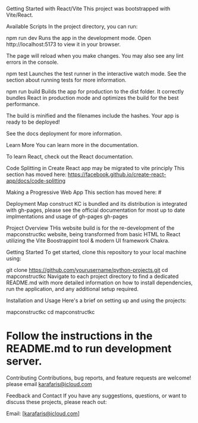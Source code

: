Getting Started with React/Vite
This project was bootstrapped with Vite/React.

Available Scripts
In the project directory, you can run:

npm run dev
Runs the app in the development mode.
Open http://localhost:5173 to view it in your browser.

The page will reload when you make changes.
You may also see any lint errors in the console.

npm test
Launches the test runner in the interactive watch mode.
See the section about running tests for more information.

npm run build
Builds the app for production to the dist folder.
It correctly bundles React in production mode and optimizes the build for the best performance.

The build is minified and the filenames include the hashes.
Your app is ready to be deployed!

See the docs deployment for more information.

Learn More
You can learn more in the documentation.

To learn React, check out the React documentation.

Code Splitting in Create React app may be migrated to vite principly
This section has moved here: https://facebook.github.io/create-react-app/docs/code-splitting

Making a Progressive Web App
This section has moved here: #

Deployment
Map construct KC is bundled and its distribution is integrated with gh-pages, please see the official documentation for most up to date implmentations and usage of gh-pages gh-pages

Project Overview
THis website build is for the re-development of the mapconstructkc website, being transformed from basic HTML to React utilizing the Vite Boostrappint tool & modern UI framework Chakra.

Getting Started
To get started, clone this repository to your local machine using:

git clone https://github.com/yourusername/python-projects.git
cd mapconstructkc
Navigate to each project directory to find a dedicated README.md with more detailed information on how to install dependencies, run the application, and any additional setup required.

Installation and Usage
Here's a brief on setting up and using the projects:

mapconstructkc
cd mapconstructkc
# Follow the instructions in the README.md to run development server.
Contributing
Contributions, bug reports, and feature requests are welcome! please email karafaris@icloud.com

Feedback and Contact
If you have any suggestions, questions, or want to discuss these projects, please reach out:

Email: [karafaris@icloud.com]